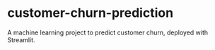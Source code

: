 # customer-churn-prediction
A machine learning project to predict customer churn, deployed with Streamlit.

